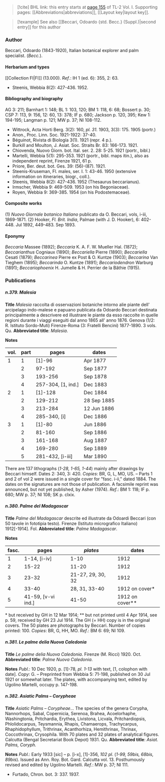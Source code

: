 > [!cite] BHL link: this entry starts at [page 155](https://www.biodiversitylibrary.org/item/103414#page/203/mode/1up) of TL-2 Vol. I.
> Supporting pages: [[Abbreviations|abbreviations]], [[Layout key|layout key]].

> [!example] See also [[Beccari, Odoardo {std. Becc.} (Suppl.)|second entry]] for this author

### Author

Beccari, Odoardo (1843-1920), Italian botanical explorer and palm specialist. (*Becc.*).

#### Herbarium and types

[[Collection FI|FI]] (13.000).
*Ref*.: IH 1 (ed. 6): 355, 2: 63.
- Steenis, Webbia 8(2): 427-436. 1952.

#### Bibliography and biography

AG 3: 211; Barnhart 1: 148; BL 1: 103, 120; BM 1: 118, 6: 68; Bossert p. 30; CSP 7: 113, 9: 156, 12: 60, 13: 378; IF p. 680; Jackson p. 120, 395; Kew 1: 194-195; Langman p. 121; MW p. 37; NI 108-112.
- Wittrock, Acta Horti Berg. 3(2): 160, *pl. 31.* 1903, 3(3): 175. 1905 (portr.)
- Anon., Proc. Linn. Soc. 1921-1922: 37-40.
- Béguinot, Rivista di Biología 3(1). 1921 (repr. 4 p.).
- Burkill and Moulton, J. Asiat. Soc. Straits Br. 83: 166-173. 1921.
- Chiovenda, Nuovo Giorn. bot. Ital. ser. 2. 28: 5-25. 1921 (portr., bibl.)
- Martelli, Webbia 5(1): 295-353. 1921 (portr., bibl. maps itin.), also as independent reprint, Firenze 1921, 61 p.
- Priore, Ber. deut. bot. Ges. 39: (56)-(87). 1921.
- Steenis-Kruseman, Fl. males, ser. I. 1: 43-46. 1950 (extensive information on itineraries, biogr., coll.).
- Steenis, Webbia 8(2): 427-436. 1952 (Thesaurus beccarianus).
- Irmscher, Webbia 9: 469-509. 1953 (on his Begoniaceae).
- Royen, Webbia 9: 369-385. 1954 (on his Podostemaceae).

#### Composite works

(1) *Nuovo Giornale botanico Italiano* publicato da O. Beccari, vols, i-iii, 1869-1871.
(2) Hooker, *Fl. Brit. India*, Palmae (with J. D. Hooker), 6: 402-448. Jul 1892, 449-483. Sep 1893.

#### Eponymy

*Beccaria* Massee (1892); *Beccaria* K. A. F. W. Mueller Hal. (1872); *Beccarianthus* Cogniaux (1890); *Beccariella* Pierre (1890); *Beccariella* Cesati (1879); *Beccarinea* Pierre ex Post & O. Kuntze (1903); *Beccarina* Van Tieghem (1895); *Beccarinda* O. Kuntze (1891); *Beccariodendron* Warburg (1891); *Beccariophoenix* H. Jumelle & H. Perrier de la Bâthie (1915).

### Publications

##### n.379. Malesia

**Title**
*Malesia* raccolta di osservazioni botaniche intorno alie piante dell' arcipelago indo-malese e papuano publicata da Odoardo Beccari destinata principalmente a descrivere ed illustrare le piante da esso raccolte in quelle regioni durante i viaggi eseguiti dal anno 1865 all' anno 1876. Genova (1/2: R. Istituto Sordo-Muti) Firenze-Roma (3: Fratelli Bencini) 1877-1890. 3 vols. Qu.
**Abbreviated title**: *Malesia*.

**Notes**

|vol.	|part	|pages	|dates|
|---	|---	|---	|---	|
|1	|1	|\[1\]-96	|Apr 1877|
|	|2	|97-192	|Sep 1877|
|	|3	|193-256	|Sep 1878|
|	|4	|257-304, \[1, ind.\]	|Dec 1883|
|2	|1	|\[1\]-128	|Dec 1884|
|	|2	|129-212	|28 Sep 1885|
|	|3	|213-284	|12 Jun 1886|
|	|4	|285-340, \[i\]	|Dec 1886|
|3	|1	|\[1\]-80	|Jun 1886|
|	|2	|81-160	|Sep 1886|
|	|3	|161-168	|Aug 1887|
|	|4	|169-280	|Sep 1889|
|	|5	|281-432, \[i-iii\]	|Mar 1890|

There are 137 lithographs (*1-28, 1-65, 1-44*) mainly after drawings by Beccari himself.
Dates 2: 340, 3: 420. *Copies*: BR, G, L, MO, US. – Parts 1 and 2 of vol 2 were issued in a single cover for "fasc. i-ii," dated 1884. The dates on the signatures are not those of publication.
A facsimile reprint was announced, but not yet published, by Asher (1974).
*Ref*.: BM 1: 118; IF p. 680; MW p. 37; NI 108; SK p. clxix.

##### n.380. Palme del Madagascar

**Title**
*Palme del Madagascar* descrite ed illustrate da Odoardi Beccari (con 50 tavole in fototipia testo). Firenze (Istituto micrografico Italiano) 1912\[-1914\]. Fol.
**Abbreviated title**: *Palme Madagascar*.

**Notes**

|fasc.	|pages	|*plates*	|dates|
|---	|---	|---	|---	|
|1	|1-14, \[i-iv\]	|1-10	|1912|
|2	|15-22	|11-20	|1912|
|3	|23-32	|21-27, 29, 30, 32	|1912|
|4	|33-40	|28, 31, 33-40	|1912 on cover\*|
|5	|41-59, \[v-vi ind.\]	|41-50	|1912 on cover\*\*|

\* but received by GH in 12 Mar 1914; \*\* but not printed until 4 Apr 1914, see p. 59, received by GH 23 Jul 1914. The GH (= HH) copy is in the original covers. The 50 plates are photographs by Beccari. Number of copies printed: 100. *Copies*: BR, G, HH, MO.
*Ref*.: BM 6: 69; NI 109.

##### n.381. Le palme delia Nuova Caledonia

**Title**
*Le palme delia Nuova Caledonia*. Firenze (M. Ricci) 1920. Oct.
**Abbreviated title**: *Palme Nuova Caledonia*.

**Notes**
*Publ*.: 10 Dec 1920, p. \[1\]-78, *pl. 1-13* with text, \[1, colophon with date\]. *Copy*: G. – Preprinted from Webbia 5: 71-198, published on 30 Jul 1921 or somewhat later. The plates, with accompanying text, edited by Ugolino Martelli, occupy p. 147-198.

##### n.382. Asiatic Palms – Corypheae

**Title**
*Asiatic Palms – Corypheae*... The species of the genera Corypha, Nannorhops, Sabal, Copernicia, Serenoa, Brahea, Acoelorhaphe, Washingtonia, Pritchardia, Erythea, Livistona, Licvala, Pritchardiopsis, Phlolidocarpus, Teysmannia, Rhapis, Chamaerops, Trachycarpus, Rhaphidophyllum, Trithrinax, Acanthorhiza, Hemithrinax, Thrinax, Coccothrinax, Crysophila. With 70 plates and 32 plates of analytical figures. Calcutta (Bengal Secretariat Book Depot) 1931. Qu.
**Abbreviated title**: *Asiat. Palms, Coryph.*

**Notes**
*Publ*.: Early 1933 \[sic\] – p. \[i-x\], \[1\]-356, *102 pl*. (*1-99, 59bis, 68bis, 89bis*). Issued as Ann. Roy. Bot. Gard. Calcutta vol. 13. Posthumously revised and edited by Ugolino Martelli.
*Ref*.: MW p. 37; NI 111.
- Furtado, Chron. bot. 3: 337. 1937.

